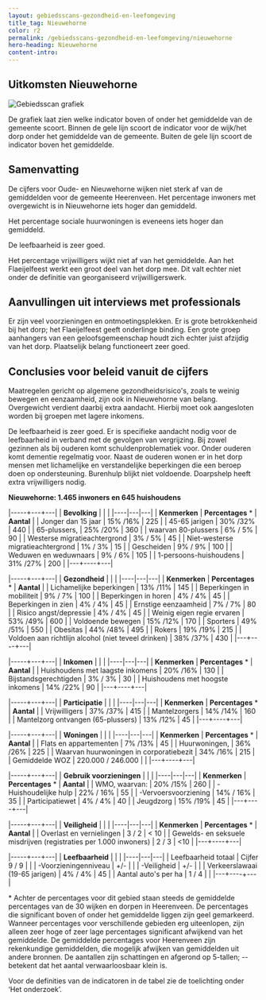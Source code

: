 ```yaml
---
layout: gebiedsscans-gezondheid-en-leefomgeving
title_tag: Nieuwehorne
color: r2
permalink: /gebiedsscans-gezondheid-en-leefomgeving/nieuwehorne
hero-heading: Nieuwehorne
content-intro:
---
```

## Uitkomsten Nieuwehorne

![Gebiedsscan grafiek](/uploads/Grafieken_Gebiedsscans_Dorpen-15.png)

De grafiek laat zien welke indicator boven of onder het gemiddelde van de gemeente scoort. Binnen de gele lijn scoort de indicator voor de wijk/het dorp onder het gemiddelde van de gemeente. Buiten de gele lijn scoort de indicator boven het gemiddelde.

## Samenvatting
De cijfers voor Oude- en Nieuwehorne wijken niet sterk af van de gemiddelden voor de gemeente Heerenveen. Het percentage inwoners met  overgewicht is in Nieuwehorne  iets hoger dan gemiddeld.

Het percentage sociale huurwoningen is eveneens iets hoger dan gemiddeld.

De leefbaarheid is zeer goed.

Het percentage vrijwilligers wijkt niet af van het gemiddelde. Aan het Flaeijelfeest werkt een groot deel van het dorp mee. Dit valt echter niet onder de definitie van georganiseerd vrijwilligerswerk.

## Aanvullingen uit interviews met professionals

Er zijn veel voorzieningen en ontmoetingsplekken. Er is grote betrokkenheid bij het dorp; het Flaeijelfeest geeft onderlinge binding. Een grote groep aanhangers van een geloofsgemeenschap houdt zich echter juist afzijdig van het dorp. Plaatselijk belang functioneert zeer goed.


## Conclusies voor beleid vanuit de cijfers
Maatregelen gericht op algemene gezondheidsrisico's, zoals  te weinig bewegen en eenzaamheid, zijn ook  in Nieuwehorne  van belang.  Overgewicht verdient daarbij extra aandacht. Hierbij moet ook aangesloten worden bij groepen met lagere inkomens.

De leefbaarheid is zeer goed. Er is specifieke aandacht nodig voor de leefbaarheid in verband met de gevolgen van vergrijzing.
Bij zowel gezinnen als bij ouderen komt schuldenproblematiek voor. Onder ouderen komt dementie regelmatig voor. Naast de ouderen wonen er in het dorp mensen met lichamelijke en verstandelijke beperkingen die een beroep doen op ondersteuning. Burenhulp blijkt niet voldoende. Doarpshelp heeft extra vrijwilligers nodig.

**Nieuwehorne: 1.465 inwoners en 645 huishoudens**

|-----+---+---|
|  **Bevolking**  |  |    |
|----|---|---|
| **Kenmerken**  | **Percentages** * | **Aantal** |
| Jonger dan 15 jaar                                  | 15% /16% | 225 |
| 45-65 jarigen                                       | 30% /32% | 440 |
| 65-plussers,                                        | 25% /20% | 360 |
| waarvan 80-plussers                                 | 6% / 5% | 90 |
| Westerse migratieachtergrond                        | 3% / 5% | 45 |
| Niet-westerse migratieachtergrond                   | 1% / 3% | 15 |
| Gescheiden                                          | 9% / 9% | 100 |
| Weduwen en weduwnaars                               |  9% / 6% | 105 |
| 1-persoons-huishoudens                              | 31% /27% | 200 |
|---+----+---|

|-----+---+---|
| **Gezondheid** |     |     |
|----|---|---|
| **Kenmerken** | **Percentages** * | **Aantal** |
| Lichamelijke beperkingen                            |  13% /11%   |  145   |
| Beperkingen in mobiliteit                           |  9% / 7%   |  100   |
| Beperkingen in horen                                |  4% / 4%   |  45   |
| Beperkingen in zien                                 |  4% / 4%   |  45   |
| Ernstige eenzaamheid                                |  7% / 7%   |  80   |
| Risico angst/depressie                              |  4% / 4%   |  45   |
| Weinig eigen regie ervaren                          |  53% /49%   |  600   |
| Voldoende bewegen                                   |  15% /12%   |  170   |
| Sporters                                            |  49% /51%   |  550   |
| Obesitas                                            |  44% /48%   |  495   |
| Rokers                                              |  19% /19%   |  215   |
| Voldoen aan richtlijn alcohol (niet teveel drinken) |  38% /37%   |  430   |
|---+----+---|

|-----+---+---|
| **Inkomen** |     |     |
|----|---|---|
| **Kenmerken**    | **Percentages** * | **Aantal** |
| Huishoudens met laagste inkomens                    |  20% /16%      |   130      |
| Bijstandsgerechtigden                               |  3% / 3%      |   30      |
| Huishoudens met hoogste inkomens                    |  14% /22%      |   90      |
|---+----+---|

|-----+---+---|
| **Participatie** |     |     |
|----|---|---|
| **Kenmerken**  | **Percentages** * | **Aantal** |
| Vrijwilligers                                       |  37% /37%     |   415      |
| Mantelzorgers                                       |  14% /14%     |   160      |
| Mantelzorg ontvangen (65-plussers)                  |  13% /12%     |   45      |
|---+----+---|

|-----+---+---|
| **Woningen** |     |     |
|----|---|---|
| **Kenmerken** | **Percentages** * | **Aantal** |
| Flats en appartementen                              | 7% /13% |  45 |
| Huurwoningen,                                       | 36% /26% |  225 |
| Waarvan huurwoningen in corporatiebezit             | 34% /16% |  215 |
| Gemiddelde WOZ                                      | 220.000 / 246.000 |      |
|---+----+---|

|-----+---+---|
| **Gebruik voorzieningen** |     |     |
|----|---|---|
| **Kenmerken** | **Percentages** * | **Aantal** |
| WMO, waarvan:                                       | 20% /15% | 260 |
| -Huishoudelijke hulp                                | 22% / 16% | 55 |
| -Vervoersvoorziening                                | 14% / 16% | 35 |
| Participatiewet                                     | 4% / 4% | 40 |
| Jeugdzorg                                           | 15% /19% | 45 |
|---+----+---|

|-----+---+---|
| **Veiligheid** |     |     |
|----|---|---|
| **Kenmerken** | **Percentages** * | **Aantal** |
| Overlast en vernielingen                                           | 3 / 2 | < 10 |
| Gewelds- en seksuele misdrijven (registraties per 1.000 inwoners)  | 2 / 3 | <10 |
|---+----+---|

|-----+---+---|
| **Leefbaarheid** |     |     |
|----|---|---|
| Leefbaarheid totaal                                | Cijfer 9 / 9 |                     |
| -Voorzieningenniveau                               | +/- |                     |
| -Veiligheid                                        | +/- |  |
| Verkeerslawaai (19-65 jarigen)                     | 4% / 4% |   45                  |
| Aantal auto's per ha                               | 1 / 4 |                     |
|---+----+---|

\* Achter de percentages voor dit gebied staan steeds de gemiddelde percentages van de 30 wijken en dorpen in Heerenveen. De percentages die significant boven of onder het gemiddelde liggen zijn geel gemarkeerd. Wanneer percentages voor verschillende gebieden erg uiteenlopen, zijn alleen zeer hoge of zeer lage percentages significant afwijkend van het gemiddelde. De gemiddelde percentages voor Heerenveen zijn rekenkundige gemiddelden, die mogelijk afwijken van gemiddelden uit andere bronnen. De aantallen zijn schattingen en afgerond op 5-tallen; -- betekent dat het aantal verwaarloosbaar klein is.

Voor de definities van de indicatoren in de tabel zie de toelichting onder  ‘Het onderzoek’.
